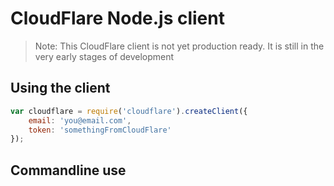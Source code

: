 # CloudFlare Node.js client

> Note: This CloudFlare client is not yet production ready.  It is still in the
> very early stages of development

## Using the client

```js
var cloudflare = require('cloudflare').createClient({
    email: 'you@email.com',
    token: 'somethingFromCloudFlare'
});
```


## Commandline use

